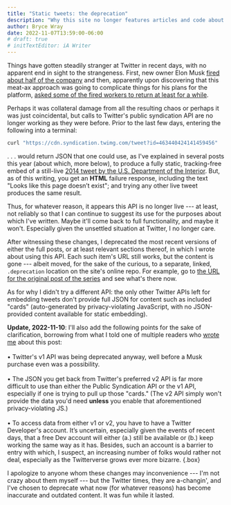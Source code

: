 ```yaml
---
title: "Static tweets: the deprecation"
description: "Why this site no longer features articles and code about embedding fully static tweets."
author: Bryce Wray
date: 2022-11-07T13:59:00-06:00
# draft: true
# initTextEditor: iA Writer
---
```


Things have gotten steadily stranger at Twitter in recent days, with no apparent end in sight to the strangeness. First, new owner Elon Musk  [fired about half of the company](https://www.nbcnews.com/tech/tech-news/twitters-chaotic-short-notice-layoffs-rcna55661) and then, apparently upon discovering that this meat-ax approach was going to complicate things for his plans for the platform, [asked some of the fired workers to return at least for a while](https://www.reuters.com/technology/twitter-asks-some-laid-off-workers-come-back-bloomberg-news-2022-11-06/).

<!-- excerpt -->

Perhaps it was collateral damage from all the resulting chaos or perhaps it was just coincidental, but calls to Twitter's public syndication API are no longer working as they were before. Prior to the last few days, entering the following into a terminal:

```bash
curl "https://cdn.syndication.twimg.com/tweet?id=463440424141459456"
```

. . . would return JSON that one could use, as I've explained in several posts this year (about which, more below), to produce a fully static, tracking-free embed of a still-live [2014 tweet by the U.S. Department of the Interior](https://twitter.com/Interior/status/463440424141459456). But, as of this writing, you get an **HTML** failure response, including the text "Looks like this page doesn’t exist"; and trying any other live tweet produces the same result.

Thus, for whatever reason, it appears this API is no longer live --- at least, not reliably so that I can continue to suggest its use for the purposes about which I've written. Maybe it'll come back to full functionality, and maybe it won't. Especially given the unsettled situation at Twitter, I no longer care.

After witnessing these changes, I deprecated the most recent versions of either the full posts, or at least relevant sections thereof, in which I wrote about using this API. Each such item's URL still works, but the content is gone --- albeit moved, for the sake of the curious, to a separate, linked, `.deprecation` location on the site's online repo. For example, go to [the URL for the original post of the series](/posts/2022/02/static-tweets-eleventy-hugo/) and see what's there now.

As for why I didn't try a different API: the only other Twitter APIs left for embedding tweets don't provide full JSON for content such as included "cards" (auto-generated by privacy-violating JavaScript, with no JSON-provided content available for static embedding).

**Update, 2022-11-10**: I'll also add the following points for the sake of clarification, borrowing from what I told one of multiple readers who [wrote me](/contact/) about this post:\
\
• Twitter's v1 API was being deprecated anyway, well before a Musk purchase even was a possibility.\
\
• The JSON you get back from Twitter's preferred v2 API is far more difficult to use than either the Public Syndication API or the v1 API, especially if one is trying to pull up those "cards." (The v2 API simply won't provide the data you'd need **unless** you enable that aforementioned privacy-violating JS.)\
\
• To access data from either v1 or v2, you have to have a Twitter Developer's account. It’s uncertain, especially given the events of recent days, that a free Dev account will either (a.) still be available or (b.) keep working the same way as it has. Besides, such an account is a barrier to entry with which, I suspect, an increasing number of folks would rather not deal, especially as the Twitterverse grows ever more bizarre.
{.box}

I apologize to anyone whom these changes may inconvenience --- I'm not crazy about them myself --- but the Twitter times, they are a-changin', and I've chosen to deprecate what now (for whatever reasons) has become inaccurate and outdated content. It was fun while it lasted.
